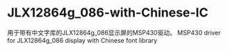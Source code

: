 # JLX12864g_086-with-Chinese-IC
用于带有中文字库的JLX12864g_086显示屏的MSP430驱动。
MSP430 driver for JLX12864g_086 display with Chinese font library

